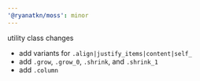 ```yaml
---
'@ryanatkn/moss': minor
---
```


utility class changes

- add variants for `.align|justify_items|content|self_`
- add `.grow`, `.grow_0`, `.shrink`, and `.shrink_1`
- add `.column`
